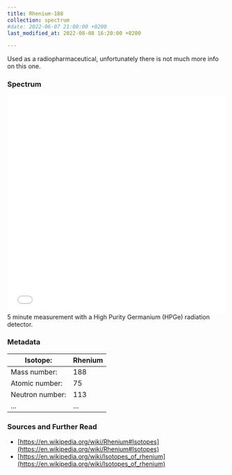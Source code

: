 ```yaml
---
title: Rhenium-188
collection: spectrum
#date: 2022-06-07 21:00:00 +0200
last_modified_at: 2022-08-08 16:20:00 +0200

---
```


Used as a radiopharmaceutical, unfortunately there is not much more info on this one.

### Spectrum

<iframe width="100%" height="500" src="/assets/spectra/Re-188.html" title="Re-188 gamma spectrum" frameborder="0" allowfullscreen></iframe>
5 minute measurement with a High Purity Germanium (HPGe) radiation detector.

### Metadata

| Isotope: | Rhenium |
| --- | --- |
| Mass number: | 188 |
| Atomic number: | 75 |
| Neutron number: | 113 |
| ... | ... |

### Sources and Further Read

- [https://en.wikipedia.org/wiki/Rhenium#Isotopes](https://en.wikipedia.org/wiki/Rhenium#Isotopes)
- [https://en.wikipedia.org/wiki/Isotopes_of_rhenium](https://en.wikipedia.org/wiki/Isotopes_of_rhenium)

